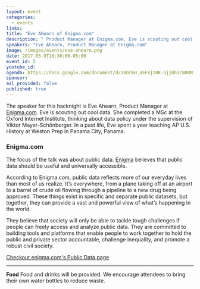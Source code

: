 ```yaml
---
layout: event
categories:
  - events
links:
title: "Eve Ahearn of Enigma.com"
description: " Product Manager at Enigma.com. Eve is scouting out cool data. She completed a MSc at the Oxford Internet Institute, thinking about data policy under the supervision of Viktor Mayer-Schönberger. In a past life, Eve spent a year teaching AP U.S. History at Weston Prep in Panama City, Panama."
speakers: "Eve Ahearn, Product Manager at Enigma.com"
image: /images/events/eve-ahearn.png
date: 2017-05-9T18:30:00-05:00
event_id: 5
youtube_id:
agenda: https://docs.google.com/document/d/10OrkH_a5FVjI0K-Ujj8hic8R8M7wuxfCbLRM7_ubVCw
sponsor:
asl_provided: false
published: true
---
```


The speaker for this hacknight is Eve Ahearn, Product Manager at [Enigma.com](//Enigma.com). Eve is scouting out cool data. She completed a MSc at the Oxford Internet Institute, thinking about data policy under the supervision of Viktor Mayer-Schönberger. In a past life, Eve spent a year teaching AP U.S. History at Weston Prep in Panama City, Panama.


### Enigma.com

The focus of the talk was about public data. [Enigma](//Enigma.com) believes that public data should be useful and universally accessible.

According to Enigma.com, public data reflects more of our everyday lives than most of us realize. It’s everywhere, from a plane taking off at an airport to a barrel of crude oil flowing through a pipeline to a new drug being approved. These things exist in specific and separate public datasets, but together, they can provide a vast and powerful view of what’s happening in the world.

They believe that society will only be able to tackle tough challenges if people can freely access and analyze public data. They are committed to building tools and platforms that enable people to work together to hold the public and private sector accountable, challenge inequality, and promote a robust civil society.

[Checkout enigma.com's Public Data page](https://www.enigma.com/public-data)


<hr />


**Food** Food and drinks will be provided. We encourage attendees to bring their own water bottles to reduce waste.
